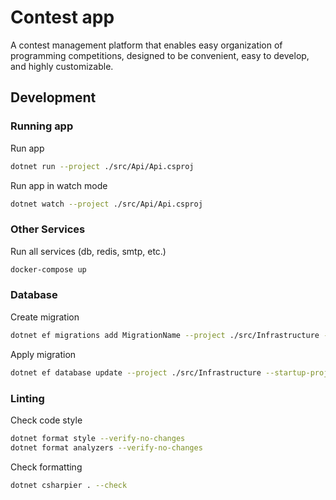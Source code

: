 # Contest app
A contest management platform that enables easy organization of programming competitions, designed to be convenient, easy to develop, and highly customizable.

## Development

### Running app
Run app
```bash
dotnet run --project ./src/Api/Api.csproj
```

Run app in watch mode
```bash
dotnet watch --project ./src/Api/Api.csproj
```

### Other Services

Run all services (db, redis, smtp, etc.)
```bash
docker-compose up
```

### Database

Create migration
```bash
dotnet ef migrations add MigrationName --project ./src/Infrastructure --startup-project ./src/Api
```

Apply migration
```bash
dotnet ef database update --project ./src/Infrastructure --startup-project ./src/Api
```

### Linting

Check code style
```bash
dotnet format style --verify-no-changes
dotnet format analyzers --verify-no-changes
```

Check formatting
```bash
dotnet csharpier . --check
```
